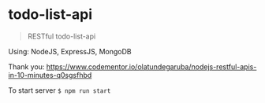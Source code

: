 # todo-list-api

> RESTful todo-list-api

Using: NodeJS, ExpressJS, MongoDB

Thank you: <https://www.codementor.io/olatundegaruba/nodejs-restful-apis-in-10-minutes-q0sgsfhbd>

To start server `$ npm run start`